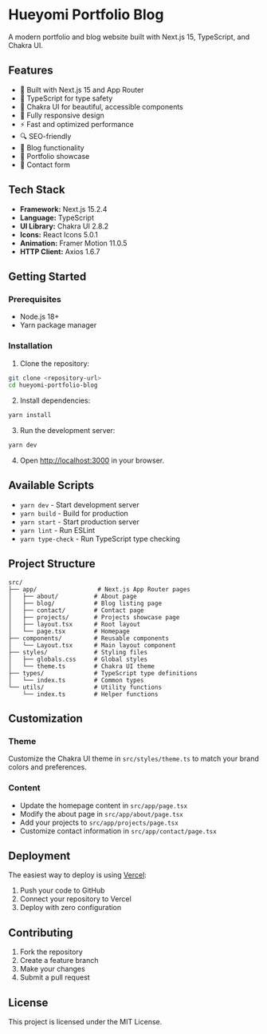 # Hueyomi Portfolio Blog

A modern portfolio and blog website built with Next.js 15, TypeScript, and Chakra UI.

## Features

- 🚀 Built with Next.js 15 and App Router
- 💎 TypeScript for type safety
- 🎨 Chakra UI for beautiful, accessible components
- 📱 Fully responsive design
- ⚡ Fast and optimized performance
- 🔍 SEO-friendly
- 📝 Blog functionality
- 💼 Portfolio showcase
- 📧 Contact form

## Tech Stack

- **Framework:** Next.js 15.2.4
- **Language:** TypeScript
- **UI Library:** Chakra UI 2.8.2
- **Icons:** React Icons 5.0.1
- **Animation:** Framer Motion 11.0.5
- **HTTP Client:** Axios 1.6.7

## Getting Started

### Prerequisites

- Node.js 18+ 
- Yarn package manager

### Installation

1. Clone the repository:
```bash
git clone <repository-url>
cd hueyomi-portfolio-blog
```

2. Install dependencies:
```bash
yarn install
```

3. Run the development server:
```bash
yarn dev
```

4. Open [http://localhost:3000](http://localhost:3000) in your browser.

## Available Scripts

- `yarn dev` - Start development server
- `yarn build` - Build for production
- `yarn start` - Start production server
- `yarn lint` - Run ESLint
- `yarn type-check` - Run TypeScript type checking

## Project Structure

```
src/
├── app/                 # Next.js App Router pages
│   ├── about/          # About page
│   ├── blog/           # Blog listing page
│   ├── contact/        # Contact page
│   ├── projects/       # Projects showcase page
│   ├── layout.tsx      # Root layout
│   └── page.tsx        # Homepage
├── components/         # Reusable components
│   └── Layout.tsx      # Main layout component
├── styles/             # Styling files
│   ├── globals.css     # Global styles
│   └── theme.ts        # Chakra UI theme
├── types/              # TypeScript type definitions
│   └── index.ts        # Common types
└── utils/              # Utility functions
    └── index.ts        # Helper functions
```

## Customization

### Theme
Customize the Chakra UI theme in `src/styles/theme.ts` to match your brand colors and preferences.

### Content
- Update the homepage content in `src/app/page.tsx`
- Modify the about page in `src/app/about/page.tsx`
- Add your projects to `src/app/projects/page.tsx`
- Customize contact information in `src/app/contact/page.tsx`

## Deployment

The easiest way to deploy is using [Vercel](https://vercel.com/):

1. Push your code to GitHub
2. Connect your repository to Vercel
3. Deploy with zero configuration

## Contributing

1. Fork the repository
2. Create a feature branch
3. Make your changes
4. Submit a pull request

## License

This project is licensed under the MIT License.